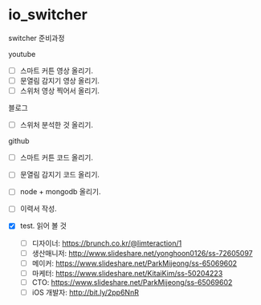 # io_switcher
switcher 준비과정

youtube
  - [ ] 스마트 커튼 영상 올리기.
  - [ ] 문열림 감지기 영상 올리기.
  - [ ] 스위처 영상 찍어서 올리기.
  
블로그
  - [ ] 스위처 분석한 것 올리기.

github
  - [ ] 스마트 커튼 코드 올리기.
  - [ ] 문열림 감지기 코드 올리기.
  - [ ] node + mongodb 올리기.
  
- [ ] 이력서 작성.
- [x] test.
읽어 볼 것
  - [ ] 디자이너: https://brunch.co.kr/@limteraction/1
  - [ ] 생산매니저: http://www.slideshare.net/yonghoon0126/ss-72605097
  - [ ] 메이커: https://www.slideshare.net/ParkMijeong/ss-65069602
  - [ ] 마케터: https://www.slideshare.net/KitaiKim/ss-50204223
  - [ ] CTO: https://www.slideshare.net/ParkMijeong/ss-65069602
  - [ ] iOS 개발자: http://bit.ly/2pp6NnR